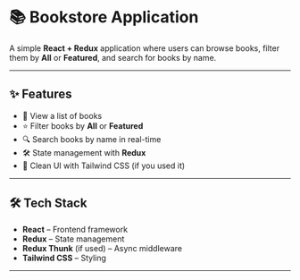 # 📚 Bookstore Application  

A simple **React + Redux** application where users can browse books, filter them by **All** or **Featured**, and search for books by name.  

---

## ✨ Features  

- 📖 View a list of books  
- ⭐ Filter books by **All** or **Featured**  
- 🔍 Search books by name in real-time  
- 🛠 State management with **Redux**  
- 🎨 Clean UI with Tailwind CSS (if you used it)  

---

## 🛠 Tech Stack  

- **React** – Frontend framework  
- **Redux** – State management  
- **Redux Thunk** (if used) – Async middleware  
- **Tailwind CSS** – Styling  

---